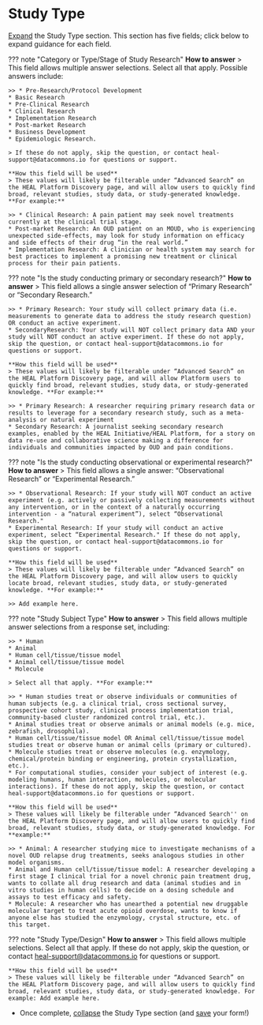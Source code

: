 # Study Type

[Expand](expand-or-collapse-cedar-form-section.md) the Study Type section. This section has five fields; click below to expand guidance for each field.
    
??? note "Category or Type/Stage of Study Research"
    **How to answer**
    > This field allows multiple answer selections. Select all that apply. Possible answers include:

    >> * Pre-Research/Protocol Development
    * Basic Research
    * Pre-Clinical Research
    * Clinical Research
    * Implementation Research
    * Post-market Research
    * Business Development
    * Epidemiologic Research.

    > If these do not apply, skip the question, or contact heal-support@datacommons.io for questions or support.

    **How this field will be used**
    > These values will likely be filterable under “Advanced Search” on the HEAL Platform Discovery page, and will allow users to quickly find broad, relevant studies, study data, or study-generated knowledge. **For example:**

    >> * Clinical Research: A pain patient may seek novel treatments currently at the clinical trial stage.
    * Post-market Research: An OUD patient on an MOUD, who is experiencing unexpected side-effects, may look for study information on efficacy and side effects of their drug “in the real world.”
    * Implementation Research: A clinician or health system may search for best practices to implement a promising new treatment or clinical process for their pain patients.

??? note "Is the study conducting primary or secondary research?"
    **How to answer**
    > This field allows a single answer selection of “Primary Research” or “Secondary Research.”

    >> * Primary Research: Your study will collect primary data (i.e. measurements to generate data to address the study research question) OR conduct an active experiment.
    * SecondaryResearch: Your study will NOT collect primary data AND your study will NOT conduct an active experiment. If these do not apply, skip the question, or contact heal-support@datacommons.io for questions or support.
    
    **How this field will be used**
    > These values will likely be filterable under “Advanced Search” on the HEAL Platform Discovery page, and will allow Platform users to quickly find broad, relevant studies, study data, or study-generated knowledge. **For example:**

    >> * Primary Research: A researcher requiring primary research data or results to leverage for a secondary research study, such as a meta-analysis or natural experiment
    * Secondary Research: A journalist seeking secondary research examples, enabled by the HEAL Initiative/HEAL Platform, for a story on data re-use and collaborative science making a difference for individuals and communities impacted by OUD and pain conditions.

??? note "Is the study conducting observational or experimental research?"
    **How to answer**
    > This field allows a single answer: “Observational Research” or “Experimental Research.”

    >> * Observational Research: If your study will NOT conduct an active experiment (e.g. actively or passively collecting measurements without any intervention, or in the context of a naturally occurring intervention - a “natural experiment”), select “Observational Research."
    * Experimental Research: If your study will conduct an active experiment, select “Experimental Research." If these do not apply, skip the question, or contact heal-support@datacommons.io for questions or support.
    
    **How this field will be used**
    > These values will likely be filterable under “Advanced Search” on the HEAL Platform Discovery page, and will allow users to quickly locate broad, relevant studies, study data, or study-generated knowledge. **For example:**

    >> Add example here.

??? note "Study Subject Type"
    **How to answer**
    > This field allows multiple answer selections from a response set, including:

    >> * Human
    * Animal
    * Human cell/tissue/tissue model
    * Animal cell/tissue/tissue model
    * Molecule

    > Select all that apply. **For example:**

    >> * Human studies treat or observe individuals or communities of human subjects (e.g. a clinical trial, cross sectional survey, prospective cohort study, clinical process implementation trial, community-based cluster randomized control trial, etc.).
    * Animal studies treat or observe animals or animal models (e.g. mice, zebrafish, drosophila).
    * Human cell/tissue/tissue model OR Animal cell/tissue/tissue model studies treat or observe human or animal cells (primary or cultured).
    * Molecule studies treat or observe molecules (e.g. enzymology, chemical/protein binding or engineering, protein crystallization, etc.).
    * For computational studies, consider your subject of interest (e.g. modeling humans, human interaction, molecules, or molecular interactions). If these do not apply, skip the question, or contact heal-support@datacommons.io for questions or support.
    
    **How this field will be used**
    > These values will likely be filterable under “Advanced Search'' on the HEAL Platform Discovery page, and will allow users to quickly find broad, relevant studies, study data, or study-generated knowledge. For **example:**

    >> * Animal: A researcher studying mice to investigate mechanisms of a novel OUD relapse drug treatments, seeks analogous studies in other model organisms.
    * Animal and Human cell/tissue/tissue model: A researcher developing a first stage I clinical trial for a novel chronic pain treatment drug, wants to collate all drug research and data (animal studies and in vitro studies in human cells) to decide on a dosing schedule and assays to test efficacy and safety.
    * Molecule: A researcher who has unearthed a potential new druggable molecular target to treat acute opioid overdose, wants to know if anyone else has studied the enzymology, crystal structure, etc. of this target.

??? note "Study Type/Design"
    **How to answer**
    > This field allows multiple selections. Select all that apply. If these do not apply, skip the question, or contact heal-support@datacommons.io for questions or support.
    
    **How this field will be used**
    > These values will likely be filterable under “Advanced Search” on the HEAL Platform Discovery page, and will allow users to quickly find broad, relevant studies, study data, or study-generated knowledge. For example: Add example here.

* Once complete, [collapse](expand-or-collapse-cedar-form-section.md) the Study Type section (and [save](save-cedar-form.md) your form!)
    

        